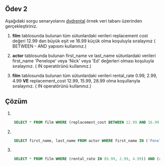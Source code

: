 ## Ödev 2

Aşağıdaki sorgu senaryolarını [dvdrental](https://www.postgresqltutorial.com/wp-content/uploads/2019/05/dvdrental.zip) örnek veri tabanı üzerinden gerçekleştiriniz.

1. **film** tablosunda bulunan tüm sütunlardaki verileri replacement cost değeri 12.99 dan büyük eşit ve 16.99 küçük olma koşuluyla sıralayınız ( BETWEEN - AND yapısını kullanınız.)

2. **actor** tablosunda bulunan first_name ve last_name sütunlardaki verileri first_name 'Penelope' veya 'Nick' veya 'Ed' değerleri olması koşuluyla sıralayınız. ( IN operatörünü kullanınız.)

3. **film** tablosunda bulunan tüm sütunlardaki verileri rental_rate 0.99, 2.99, 4.99 **VE** replacement_cost 12.99, 15.99, 28.99 olma koşullarıyla sıralayınız. ( IN operatörünü kullanınız.)

## Çözüm

1. 
``` sql
    SELECT * FROM film WHERE (replacement_cost BETWEEN 12.99 AND 16.99 ) AND (replacement_cost != 16.99);

```

2. 
``` sql
    SELECT first_name, last_name FROM actor WHERE first_name IN ('Penelope', 'Nick', 'Ed');

```

3. 
``` sql
    SELECT * FROM film WHERE (rental_rate IN (0.99, 2.99, 4.99)) AND (replacement_cost IN (12.99, 15.99, 28.99));

```